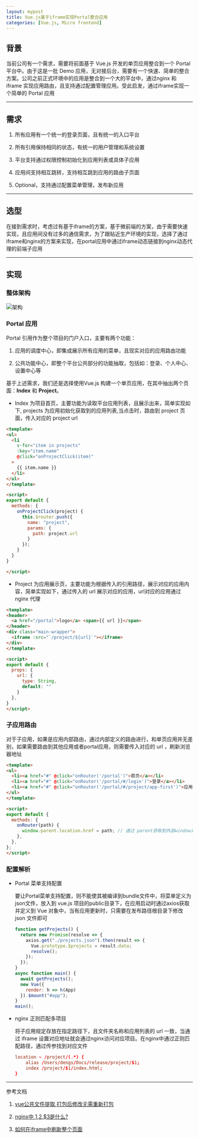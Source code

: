 ```yaml
---
layout: mypost
title: Vue.js基于iframe实现Portal整合应用
categories: [Vue.js, Micro frontend]
---
```


## 背景

当前公司有一个需求，需要将前面基于 Vue.js 开发的单页应用整合到一个 Portal 平台中。由于这是一批 Demo 应用，无对接后台，需要有一个快速、简单的整合方案。公司之前正式环境中的应用是整合到一个大的平台中，通过nginx 和 iframe 实现应用路由，且支持通过配置管理应用。受此启发，通过iframe实现一个简单的 Portal 应用

---

## 需求

1. 所有应用有一个统一的登录页面，且有统一的入口平台

2. 所有引用保持相同的状态，有统一的用户管理和系统设置

3. 平台支持通过权限控制初始化到应用列表或具体子应用

4. 应用间支持相互跳转，支持相互跳到应用的路由子页面

5. Optional，支持通过配置菜单管理，发布新应用

---

## 选型

在接到需求时，考虑过有基于iframe的方案，基于微前端的方案，由于需要快速实现，且应用间没有过多的通信需求，为了跟贴近生产环境的实现，选择了通过iframe和nginx的方案来实现，在portal应用中通过iframe动态链接到nginx动态代理的前端子应用

---

## 实现

### 整体架构

![架构](vuejs_portal_framework.dio.svg)

### Portal 应用

Portal 引用作为整个项目的门户入口，主要有两个功能：

1. 应用的调度中心，即集成展示所有应用的菜单，且现实对应的应用路由功能

2. 公共功能中心，即整个平台公共部分的功能抽取，包括如：登录、个人中心、设置中心等

基于上述需求，我们还是选择使用Vue.js 构建一个单页应用，在其中抽出两个页面：**Index** 和 **Project**。

* Index 为项目首页，主要功能为读取平台应用列表，且展示出来，简单实现如下, projects 为应用初始化获取到的应用列表,当点击时，路由到 project 页面，传入对应的 project url
```html
<template>
<ul>
  <li
    v-for="item in projects"
    :key="item.name"
    @click="onProjectClick(item)"
  >
    {{ item.name }}
  </li>
</ul>
</template>

<script>
export default {
  methods: {
    onProjectClick(project) {
      this.$router.push({
        name: "project",
        params: {
          path: project.url
        }
      });
    }
  }
}

</script>
```

* Project 为应用展示页，主要功能为根据传入的引用路径，展示对应的应用内容，简单实现如下，通过传入的 url 展示对应的应用，url对应的应用通过 nginx 代理
```html
<template>
<header>
  <a href="/portal">logo</a> <span>{{ url }}</span>
</header>
<div class="main-wrapper">
  <iframe :src="`/project/${url}`"></iframe>
</div>
</template>

<script>
export default {
  props: {
    url: {
      type: String,
      default: ""
    }
  },
}
</script>
```

### 子应用路由

对于子应用，如果是应用内部路由，通过内部定义的路由进行，和单页应用并无差别，如果需要路由到其他应用或者portal应用，则需要传入对应的 url ，刷新浏览器地址
```html
<template>
<ul>
  <li><a href="#" @click="onRouter('/portal')">首页</a></li>
  <li><a href="#" @click="onRouter('/portal/#/login')">登录</a></li>
  <li><a href="#" @click="onRouter('/portal/#/project/app-first')">应用1</a></li>
</ul>
</template>

<script>
export default {
  methods: {
    onRouter(path) {
      window.parent.location.href = path; // 通过 parent获取到外部window对象
    },
  },
};
</script>
```

### 配置解析

* Portal 菜单支持配置

  要让Portal菜单支持配置，则不能使其被编译到bundle文件中，将菜单定义为json文件，放入到 vue.js 项目的public目录下，在应用启动时通过axios获取并定义到 Vue 对象中，当有应用更新时，只需要在发布路径根目录下修改 json 文件即可
  ```js
  function getProjects() {
    return new Promise(resolve => {
      axios.get("./projects.json").then(result => {
        Vue.prototype.$projects = result.data;
        resolve();
      });
    });
  }
  async function main() {
    await getProjects();
    new Vue({
      render: h => h(App)
    }).$mount("#app");
  }
  main();
  ```

* nginx 正则匹配多项目

  将子应用规定存放在指定路径下，且文件夹名称和应用列表的 url 一致，当通过 iframe 设置对应地址就会通过nginx访问对应项目。在nginx中通过正则匹配路径，通过传参找到对应文件
  ```conf
  location ~ /project/(.*) {
      alias /Users/dengs/Docs/release/project/$1;
      index /project/$1/index.html;
  }
  ```
---

参考文档

1. [vue公共文件提取,打包后修改无需重新打包](https://www.jianshu.com/p/10c3f1a6697a)

2. [nginx中 $1,$2,$3是什么?](https://blog.csdn.net/cbmljs/article/details/86573248?utm_medium=distribute.pc_relevant.none-task-blog-BlogCommendFromMachineLearnPai2-2.nonecase&depth_1-utm_source=distribute.pc_relevant.none-task-blog-BlogCommendFromMachineLearnPai2-2.nonecase)

3. [如何在iframe中刷新整个页面](https://blog.csdn.net/yanluandai1985/article/details/82851548)